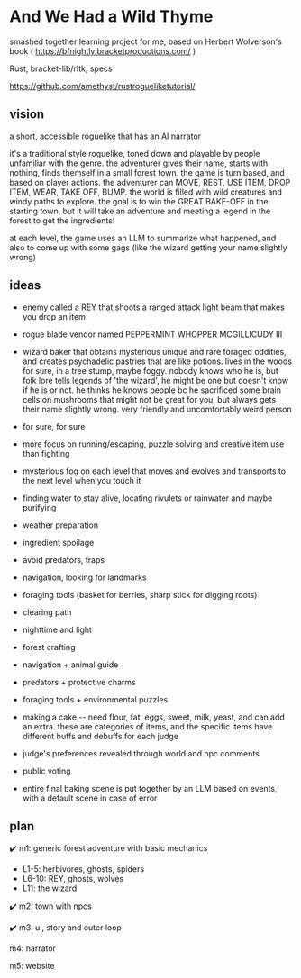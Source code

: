 # And We Had a Wild Thyme

smashed together learning project for me, based on Herbert Wolverson's book ( https://bfnightly.bracketproductions.com/ )

Rust, bracket-lib/rltk, specs

https://github.com/amethyst/rustrogueliketutorial/

## vision

a short, accessible roguelike that has an AI narrator

it's a traditional style roguelike, toned down and playable by people unfamiliar with the genre. the adventurer gives their name, starts with nothing, finds themself in a small forest town. the game is turn based, and based on player actions. the adventurer can MOVE, REST, USE ITEM, DROP ITEM, WEAR, TAKE OFF, BUMP. the world is filled with wild creatures and windy paths to explore. the goal is to win the GREAT BAKE-OFF in the starting town, but it will take an adventure and meeting a legend in the forest to get the ingredients!

at each level, the game uses an LLM to summarize what happened, and also to come up with some gags (like the wizard getting your name slightly wrong)

## ideas

- enemy called a REY that shoots a ranged attack light beam that makes you drop an item
- rogue blade vendor named PEPPERMINT WHOPPER MCGILLICUDY III
- wizard baker that obtains mysterious unique and rare foraged oddities, and creates psychadelic pastries that are like potions. lives in the woods for sure, in a tree stump, maybe foggy. nobody knows who he is, but folk lore tells legends of 'the wizard', he might be one but doesn't know if he is or not. he thinks he knows people bc he sacrificed some brain cells on mushrooms that might not be great for you, but always gets their name slightly wrong. very friendly and uncomfortably weird person
- for sure, for sure
- more focus on running/escaping, puzzle solving and creative item use than fighting

- mysterious fog on each level that moves and evolves and transports to the next level when you touch it
- finding water to stay alive, locating rivulets or rainwater and maybe purifying
- weather preparation
- ingredient spoilage
- avoid predators, traps 
- navigation, looking for landmarks
- foraging tools (basket for berries, sharp stick for digging roots)
- clearing path
- nighttime and light 
- forest crafting
- navigation + animal guide
- predators + protective charms
- foraging tools + environmental puzzles

- making a cake -- need flour, fat, eggs, sweet, milk, yeast, and can add an extra. these are categories of items, and the specific items have different buffs and debuffs for each judge
- judge's preferences revealed through world and npc comments
- public voting
- entire final baking scene is put together by an LLM based on events, with a default scene in case of error

## plan

✔️ m1: generic forest adventure with basic mechanics
- L1-5: herbivores, ghosts, spiders
- L6-10: REY, ghosts, wolves
- L11: the wizard

✔️ m2: town with npcs

✔️ m3: ui, story and outer loop

  m4: narrator

  m5: website

